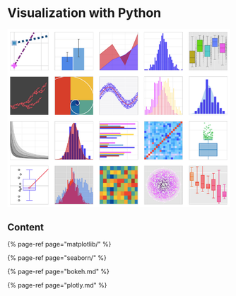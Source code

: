 # Visualization  with Python

![](../.gitbook/assets/1__dr91ijjb3uchqtuf2eloa.png)

## Content

{% page-ref page="matplotlib/" %}

{% page-ref page="seaborn/" %}

{% page-ref page="bokeh.md" %}

{% page-ref page="plotly.md" %}



